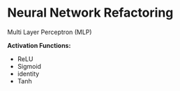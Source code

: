 # Neural Network Refactoring

Multi Layer Perceptron (MLP)

**Activation Functions:**

- ReLU
- Sigmoid
- identity
- Tanh
